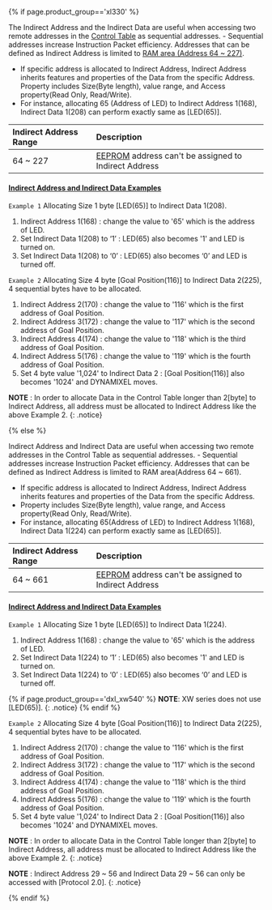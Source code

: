 {% if page.product_group=='xl330' %}

The Indirect Address and the Indirect Data are useful when accessing two remote addresses in the [Control Table](#control-table) as sequential addresses. - Sequential addresses increase Instruction Packet efficiency. Addresses that can be defined as Indirect Address is limited to [RAM area (Address 64 ~ 227)](#control-table-of-ram-area).
- If specific address is allocated to Indirect Address, Indirect Address inherits features and properties of the Data from the specific Address. Property includes Size(Byte length), value range, and Access property(Read Only, Read/Write). 
- For instance, allocating 65 (Address of LED) to Indirect Address 1(168), Indirect Data 1(208) can perform exactly same as [LED(65)]. 

| Indirect Address Range | Description                                                                           |
|:-----------------------|:--------------------------------------------------------------------------------------|
| 64 ~ 227               | [EEPROM](#control-table-of-eeprom-area) address can't be assigned to Indirect Address |

#### [Indirect Address and Indirect Data Examples](#indirect-address-and-indirect-data-examples)

`Example 1` Allocating Size 1 byte [LED(65)] to Indirect Data 1(208).
1. Indirect Address 1(168) : change the value to '65' which is the address of LED.
2. Set Indirect Data 1(208) to ‘1’ : LED(65) also becomes '1' and LED is turned on.
3. Set Indirect Data 1(208) to ‘0’ : LED(65) also becomes ‘0’ and LED is turned off.

`Example 2` Allocating Size 4 byte [Goal Position(116)] to Indirect Data 2(225), 4 sequential bytes have to be allocated.
1. Indirect Address 2(170) : change the value to '116' which is the first address of Goal Position.
2. Indirect Address 3(172) : change the value to '117' which is the second address of Goal Position.
3. Indirect Address 4(174) : change the value to '118' which is the third address of Goal Position.
4. Indirect Address 5(176) : change the value to '119' which is the fourth address of Goal Position.
5. Set 4 byte value '1,024' to Indirect Data 2 : [Goal Position(116)] also becomes '1024' and DYNAMIXEL moves.

**NOTE** : In order to allocate Data in the Control Table longer than 2[byte] to Indirect Address, all address must be allocated to Indirect Address like the above Example 2.
{: .notice}

{% else %}

Indirect Address and Indirect Data are useful when accessing two remote addresses in the Control Table as sequential addresses. - Sequential addresses increase Instruction Packet efficiency. Addresses that can be defined as Indirect Address is limited to RAM area(Address 64 ~ 661).
- If specific address is allocated to Indirect Address, Indirect Address inherits features and properties of the Data from the specific Address. 
- Property includes Size(Byte length), value range, and Access property(Read Only, Read/Write). 
- For instance, allocating 65(Address of LED) to Indirect Address 1(168), Indirect Data 1(224) can perform exactly same as [LED(65)].

| Indirect Address Range | Description                                                                           |
|:-----------------------|:--------------------------------------------------------------------------------------|
| 64 ~ 661               | [EEPROM](#control-table-of-eeprom-area) address can't be assigned to Indirect Address |

#### [Indirect Address and Indirect Data Examples](#indirect-address-and-indirect-data-examples)

`Example 1` Allocating Size 1 byte [LED(65)] to Indirect Data 1(224).
1. Indirect Address 1(168) : change the value to '65' which is the address of LED.
2. Set Indirect Data 1(224) to ‘1’ : LED(65) also becomes '1' and LED is turned on.
3. Set Indirect Data 1(224) to ‘0’ : LED(65) also becomes ‘0’ and LED is turned off.

{% if page.product_group=='dxl_xw540' %}
**NOTE**: XW series does not use [LED(65)].
{: .notice}
{% endif %}

`Example 2` Allocating Size 4 byte [Goal Position(116)] to Indirect Data 2(225), 4 sequential bytes have to be allocated.
1. Indirect Address 2(170) : change the value to '116' which is the first address of Goal Position.
2. Indirect Address 3(172) : change the value to '117' which is the second address of Goal Position.
3. Indirect Address 4(174) : change the value to '118' which is the third address of Goal Position.
4. Indirect Address 5(176) : change the value to '119' which is the fourth address of Goal Position.
5. Set 4 byte value '1,024' to Indirect Data 2 : [Goal Position(116)] also becomes '1024' and DYNAMIXEL moves.


**NOTE** : In order to allocate Data in the Control Table longer than 2[byte] to Indirect Address, all address must be allocated to Indirect Address like the above Example 2.
{: .notice}

**NOTE** : Indirect Address 29 ~ 56 and Indirect Data 29 ~ 56 can only be accessed with [Protocol 2.0].
{: .notice}

{% endif %}
